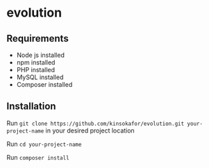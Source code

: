 # evolution
<h2>Requirements</h2>
<ul>
  <li>Node js installed</li>
  <li>npm installed</li>
  <li>PHP installed</li>
  <li>MySQL installed</li>
  <li>Composer installed</li>
</ul>

<h2>Installation</h2>
<p>Run <code>git clone https://github.com/kinsokafor/evolution.git your-project-name</code> in your desired project location</p>
<p>Run <code>cd your-project-name</code></p>
<p>Run <code>composer install</code></p>
